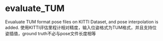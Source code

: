 
# evaluate_TUM
Evualuate TUM format pose files on KITTI Dataset, and pose interpolation is added.
使用KITTI评估里程计相对精度，输入位姿格式为TUM格式，并且支持位姿插值，ground truth不必与pose文件长度相等

